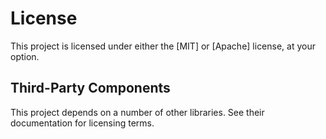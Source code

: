 # License

This project is licensed under either the [MIT] or [Apache] license, at your option.

## Third-Party Components

This project depends on a number of other libraries. See their documentation for licensing terms.
